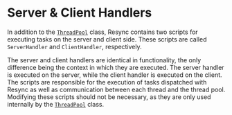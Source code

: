 # Server & Client Handlers

In addition to the [`ThreadPool`](./thread-pool.md) class, Resync contains two scripts for executing tasks on the server and client side. These scripts are called `ServerHandler` and `ClientHandler`, respectively.

The server and client handlers are identical in functionality, the only difference being the context in which they are executed. The server handler is executed on the server, while the client handler is executed on the client. The scripts are responsible for the execution of tasks dispatched with Resync as well as communication between each thread and the thread pool. Modifying these scripts should not be necessary, as they are only used internally by the [`ThreadPool`](./thread-pool.md) class.
